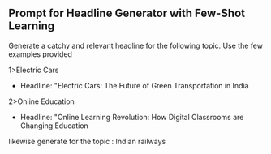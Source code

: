 ## Prompt for Headline Generator with Few-Shot Learning 

Generate a catchy and relevant headline for the following topic. Use the few examples provided

1>Electric Cars
- Headline: "Electric Cars: The Future of Green Transportation in India

2>Online Education
- Headline: "Online Learning Revolution: How Digital Classrooms are Changing Education

likewise generate for the topic : Indian railways
